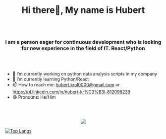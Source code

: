 <h1 align="center">
Hi there👋, My name is Hubert
</h1>

<br></br>

<h3 align="center">
I am a person eager for continuous development who is looking for new experience in the field of IT. React/Python
</h3>

<br></br>

- 🔭 I’m currently working on python data analysis scripts in my company
- 🌱 I’m currently learning Python/React
- 📫 How to reach me: hubert.krol0000@gmail.com or https://pl.linkedin.com/in/hubert-kr%C3%B3l-812096239
- 😄 Pronouns: He/Him
  
<br></br>

 <p align="center">
  <a href="https://skillicons.dev">
    <img src="https://skillicons.dev/icons?i=react,js,css,html,firebase,php,py,pytorch,tensorflow" />
  </a>
</p>

[![Top Langs](https://github-readme-stats.vercel.app/api/top-langs/?username=anuraghazra&layout=pie)](https://github.com/anuraghazra/github-readme-stats)




